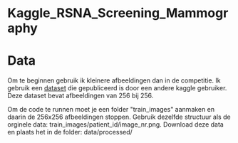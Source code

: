 # Kaggle_RSNA_Screening_Mammography

# Data

Om te beginnen gebruik ik kleinere afbeeldingen dan in de competitie. Ik gebruik een [dataset](https://www.kaggle.com/datasets/radek1/rsna-mammography-images-as-pngs/versions/2) die gepubliceerd is door een andere kaggle gebruiker.
Deze dataset bevat afbeeldingen van 256 bij 256. 

Om de code te runnen moet je een folder "train_images" aanmaken en daarin de 256x256 afbeeldingen stoppen. Gebruik dezelfde structuur als de orginele data: train_images/patient_id/image_nr.png. Download deze data en plaats het in de folder: data/processed/
